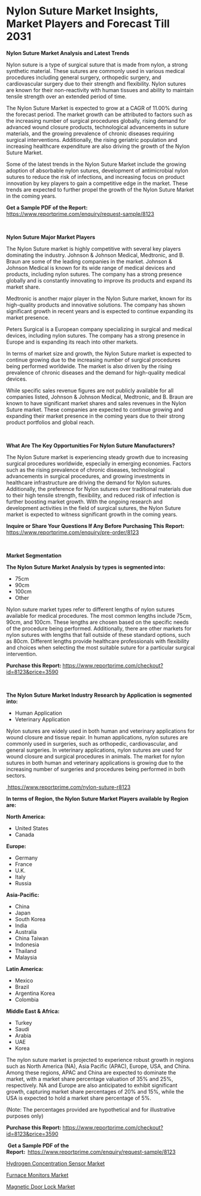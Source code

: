 <p><h1>Nylon Suture Market Insights, Market Players and Forecast Till 2031</h1></p><p><strong>Nylon Suture Market Analysis and Latest Trends</strong></p>
<p><p>Nylon suture is a type of surgical suture that is made from nylon, a strong synthetic material. These sutures are commonly used in various medical procedures including general surgery, orthopedic surgery, and cardiovascular surgery due to their strength and flexibility. Nylon sutures are known for their non-reactivity with human tissues and ability to maintain tensile strength over an extended period of time.</p><p>The Nylon Suture Market is expected to grow at a CAGR of 11.00% during the forecast period. The market growth can be attributed to factors such as the increasing number of surgical procedures globally, rising demand for advanced wound closure products, technological advancements in suture materials, and the growing prevalence of chronic diseases requiring surgical interventions. Additionally, the rising geriatric population and increasing healthcare expenditure are also driving the growth of the Nylon Suture Market.</p><p>Some of the latest trends in the Nylon Suture Market include the growing adoption of absorbable nylon sutures, development of antimicrobial nylon sutures to reduce the risk of infections, and increasing focus on product innovation by key players to gain a competitive edge in the market. These trends are expected to further propel the growth of the Nylon Suture Market in the coming years.</p></p>
<p><strong>Get a Sample PDF of the Report:&nbsp;</strong> <a href="https://www.reportprime.com/enquiry/request-sample/8123">https://www.reportprime.com/enquiry/request-sample/8123</a></p>
<p>&nbsp;</p>
<p><strong>Nylon Suture Major Market Players</strong></p>
<p><p>The Nylon Suture market is highly competitive with several key players dominating the industry. Johnson & Johnson Medical, Medtronic, and B. Braun are some of the leading companies in the market. Johnson & Johnson Medical is known for its wide range of medical devices and products, including nylon sutures. The company has a strong presence globally and is constantly innovating to improve its products and expand its market share.</p><p>Medtronic is another major player in the Nylon Suture market, known for its high-quality products and innovative solutions. The company has shown significant growth in recent years and is expected to continue expanding its market presence.</p><p>Peters Surgical is a European company specializing in surgical and medical devices, including nylon sutures. The company has a strong presence in Europe and is expanding its reach into other markets.</p><p>In terms of market size and growth, the Nylon Suture market is expected to continue growing due to the increasing number of surgical procedures being performed worldwide. The market is also driven by the rising prevalence of chronic diseases and the demand for high-quality medical devices.</p><p>While specific sales revenue figures are not publicly available for all companies listed, Johnson & Johnson Medical, Medtronic, and B. Braun are known to have significant market shares and sales revenues in the Nylon Suture market. These companies are expected to continue growing and expanding their market presence in the coming years due to their strong product portfolios and global reach.</p></p>
<p>&nbsp;</p>
<p><strong>What Are The Key Opportunities For Nylon Suture Manufacturers?</strong></p>
<p><p>The Nylon Suture market is experiencing steady growth due to increasing surgical procedures worldwide, especially in emerging economies. Factors such as the rising prevalence of chronic diseases, technological advancements in surgical procedures, and growing investments in healthcare infrastructure are driving the demand for Nylon sutures. Additionally, the preference for Nylon sutures over traditional materials due to their high tensile strength, flexibility, and reduced risk of infection is further boosting market growth. With the ongoing research and development activities in the field of surgical sutures, the Nylon Suture market is expected to witness significant growth in the coming years.</p></p>
<p><strong>Inquire or Share Your Questions If Any Before Purchasing This Report:</strong> <a href="https://www.reportprime.com/enquiry/pre-order/8123">https://www.reportprime.com/enquiry/pre-order/8123</a></p>
<p>&nbsp;</p>
<p><strong>Market Segmentation</strong></p>
<p><strong>The Nylon Suture Market Analysis by types is segmented into:</strong></p>
<p><ul><li>75cm</li><li>90cm</li><li>100cm</li><li>Other</li></ul></p>
<p><p>Nylon suture market types refer to different lengths of nylon sutures available for medical procedures. The most common lengths include 75cm, 90cm, and 100cm. These lengths are chosen based on the specific needs of the procedure being performed. Additionally, there are other markets for nylon sutures with lengths that fall outside of these standard options, such as 80cm. Different lengths provide healthcare professionals with flexibility and choices when selecting the most suitable suture for a particular surgical intervention.</p></p>
<p><strong>Purchase this Report:&nbsp;</strong><a href="https://www.reportprime.com/checkout?id=8123&price=3590">https://www.reportprime.com/checkout?id=8123&price=3590</a></p>
<p>&nbsp;</p>
<p><strong>The Nylon Suture Market Industry Research by Application is segmented into:</strong></p>
<p><ul><li>Human Application</li><li>Veterinary Application</li></ul></p>
<p><p>Nylon sutures are widely used in both human and veterinary applications for wound closure and tissue repair. In human applications, nylon sutures are commonly used in surgeries, such as orthopedic, cardiovascular, and general surgeries. In veterinary applications, nylon sutures are used for wound closure and surgical procedures in animals. The market for nylon sutures in both human and veterinary applications is growing due to the increasing number of surgeries and procedures being performed in both sectors.</p></p>
<p><a href="https://www.reportprime.com/nylon-suture-r8123">&nbsp;https://www.reportprime.com/nylon-suture-r8123</a></p>
<p><strong>In terms of Region, the Nylon Suture Market Players available by Region are:</strong></p>
<p>
    <p> <strong> North America: </strong>
        <ul>
            <li>United States</li>
            <li>Canada</li>
        </ul>
        </p> 
    <p> <strong> Europe: </strong>
        <ul>
            <li>Germany</li>
            <li>France</li>
            <li>U.K.</li>
            <li>Italy</li>
            <li>Russia</li>
        </ul>
        </p> 
    <p> <strong> Asia-Pacific: </strong>
        <ul>
            <li>China</li>
            <li>Japan</li>
            <li>South Korea</li>
            <li>India</li>
            <li>Australia</li>
            <li>China Taiwan</li>
            <li>Indonesia</li>
            <li>Thailand</li>
            <li>Malaysia</li>
        </ul>
        </p> 
    <p> <strong> Latin America: </strong>
        <ul>
            <li>Mexico</li>
            <li>Brazil</li>
            <li>Argentina Korea</li>
            <li>Colombia</li>
        </ul>
        </p> 
    <p> <strong> Middle East & Africa: </strong>
        <ul>
            <li>Turkey</li>
            <li>Saudi</li>
            <li>Arabia</li>
            <li>UAE</li>
            <li>Korea</li>
        </ul>
    </p>
    </p>
<p><p>The nylon suture market is projected to experience robust growth in regions such as North America (NA), Asia Pacific (APAC), Europe, USA, and China. Among these regions, APAC and China are expected to dominate the market, with a market share percentage valuation of 35% and 25%, respectively. NA and Europe are also anticipated to exhibit significant growth, capturing market share percentages of 20% and 15%, while the USA is expected to hold a market share percentage of 5%.</p><p>(Note: The percentages provided are hypothetical and for illustrative purposes only)</p></p>
<p><strong>Purchase this Report: </strong><a href="https://www.reportprime.com/checkout?id=8123&price=3590">https://www.reportprime.com/checkout?id=8123&price=3590</a></p>
<p>&nbsp;<strong>Get a Sample PDF of the Report:&nbsp;&nbsp;</strong><a href="https://www.reportprime.com/enquiry/request-sample/8123">https://www.reportprime.com/enquiry/request-sample/8123</a></p>
<p><strong></strong></p>
<p><p><a href="https://www.linkedin.com/pulse/hydrogen-concentration-sensor-market-insights-cagr-trends-growth-k4b5e">Hydrogen Concentration Sensor Market</a></p><p><a href="https://www.linkedin.com/pulse/furnace-monitors-market-outlook-industry-overview-forecast-0fhge">Furnace Monitors Market</a></p><p><a href="https://www.linkedin.com/pulse/magnetic-door-lock-market-size-trends-complete-industry-overview-ez0ae">Magnetic Door Lock Market</a></p></p>